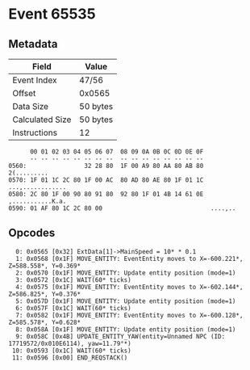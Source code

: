 # Event 65535

## Metadata

| Field           | Value    |
|-----------------|----------|
| Event Index     | 47/56    |
| Offset          | 0x0565   |
| Data Size       | 50 bytes |
| Calculated Size | 50 bytes |
| Instructions    | 12       |

```
      00 01 02 03 04 05 06 07  08 09 0A 0B 0C 0D 0E 0F
      -- -- -- -- -- -- -- --  -- -- -- -- -- -- -- --
0560:                32 28 80  1F 00 A9 80 AA 80 AB 80       2(.........
0570: 1F 01 1C 2C 80 1F 00 AC  80 AD 80 AE 80 1F 01 1C  ...,............
0580: 2C 80 1F 00 90 80 91 80  92 80 1F 01 4B 14 61 0E  ,...........K.a.
0590: 01 AF 80 1C 2C 80 00                              ....,..         
```

## Opcodes

```
  0: 0x0565 [0x32] ExtData[1]->MainSpeed = 10* * 0.1
  1: 0x0568 [0x1F] MOVE_ENTITY: EventEntity moves to X=-600.221*, Z=588.558*, Y=0.369*
  2: 0x0570 [0x1F] MOVE_ENTITY: Update entity position (mode=1)
  3: 0x0572 [0x1C] WAIT(60* ticks)
  4: 0x0575 [0x1F] MOVE_ENTITY: EventEntity moves to X=-602.144*, Z=586.825*, Y=0.376*
  5: 0x057D [0x1F] MOVE_ENTITY: Update entity position (mode=1)
  6: 0x057F [0x1C] WAIT(60* ticks)
  7: 0x0582 [0x1F] MOVE_ENTITY: EventEntity moves to X=-600.128*, Z=585.578*, Y=0.628*
  8: 0x058A [0x1F] MOVE_ENTITY: Update entity position (mode=1)
  9: 0x058C [0x4B] UPDATE_ENTITY_YAW(entity=Unnamed NPC (ID: 17719572/0x010E6114), yaw=11.79°*)
 10: 0x0593 [0x1C] WAIT(60* ticks)
 11: 0x0596 [0x00] END_REQSTACK()
```

